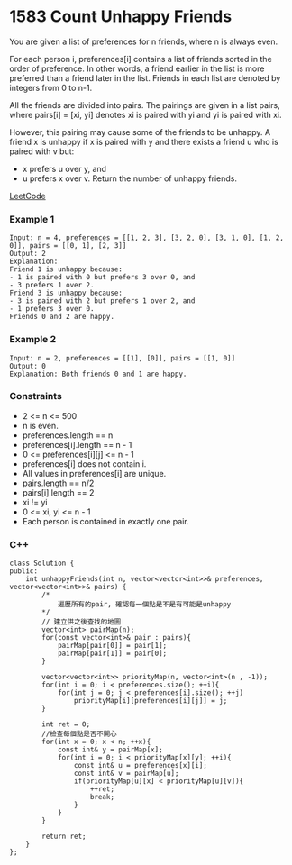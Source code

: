 # 1583 Count Unhappy Friends

You are given a list of preferences for n friends, where n is always even.

For each person i, preferences[i] contains a list of friends sorted in the order of preference. In other words, a friend earlier in the list is more preferred than a friend later in the list. Friends in each list are denoted by integers from 0 to n-1.

All the friends are divided into pairs. The pairings are given in a list pairs, where pairs[i] = [xi, yi] denotes xi is paired with yi and yi is paired with xi.

However, this pairing may cause some of the friends to be unhappy. A friend x is unhappy if x is paired with y and there exists a friend u who is paired with v but:

* x prefers u over y, and
* u prefers x over v.
Return the number of unhappy friends.

[LeetCode](https://leetcode.cn/problems/number-of-ways-where-square-of-number-is-equal-to-product-of-two-numbers/description/)

### Example 1

```
Input: n = 4, preferences = [[1, 2, 3], [3, 2, 0], [3, 1, 0], [1, 2, 0]], pairs = [[0, 1], [2, 3]]
Output: 2
Explanation:
Friend 1 is unhappy because:
- 1 is paired with 0 but prefers 3 over 0, and
- 3 prefers 1 over 2.
Friend 3 is unhappy because:
- 3 is paired with 2 but prefers 1 over 2, and
- 1 prefers 3 over 0.
Friends 0 and 2 are happy.
```

### Example 2

```
Input: n = 2, preferences = [[1], [0]], pairs = [[1, 0]]
Output: 0
Explanation: Both friends 0 and 1 are happy.
```

### Constraints

* 2 <= n <= 500
* n is even.
* preferences.length == n
* preferences[i].length == n - 1
* 0 <= preferences[i][j] <= n - 1
* preferences[i] does not contain i.
* All values in preferences[i] are unique.
* pairs.length == n/2
* pairs[i].length == 2
* xi != yi
* 0 <= xi, yi <= n - 1
* Each person is contained in exactly one pair.

### C++ 

```
class Solution {
public:
    int unhappyFriends(int n, vector<vector<int>>& preferences, vector<vector<int>>& pairs) {
        /* 
            遍歷所有的pair, 確認每一個點是不是有可能是unhappy
        */
        // 建立供之後查找的地圖
        vector<int> pairMap(n);
        for(const vector<int>& pair : pairs){
            pairMap[pair[0]] = pair[1];
            pairMap[pair[1]] = pair[0];
        }

        vector<vector<int>> priorityMap(n, vector<int>(n , -1));
        for(int i = 0; i < preferences.size(); ++i){
            for(int j = 0; j < preferences[i].size(); ++j)
                priorityMap[i][preferences[i][j]] = j;
        }

        int ret = 0;
        //檢查每個點是否不開心
        for(int x = 0; x < n; ++x){
            const int& y = pairMap[x];
            for(int i = 0; i < priorityMap[x][y]; ++i){
                const int& u = preferences[x][i];
                const int& v = pairMap[u];
                if(priorityMap[u][x] < priorityMap[u][v]){
                    ++ret;
                    break;
                }
            }
        }
        
        return ret;
    }
};
```